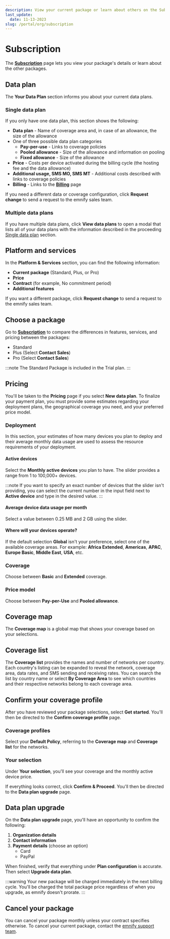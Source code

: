 ```yaml
---
description: View your current package or learn about others on the Subscription page in the emnify Portal
last_update: 
  date: 11-13-2023
slug: /portal/org/subscription
---
```


# Subscription

The [**Subscription**](https://portal.emnify.com/organisation-settings/subscription) page lets you view your package's details or learn about the other packages.

## Data plan

The **Your Data Plan** section informs you about your current data plans.

### Single data plan

If you only have one data plan, this section shows the following:

- **Data plan** - Name of coverage area and, in case of an allowance, the size of the allowance
- One of three possible data plan categories
  - **Pay-per-use** - Links to coverage policies
  - **Pooled allowance** - Size of the allowance and information on pooling
  - **Fixed allowance** - Size of the allowance
- **Price** - Costs per device activated during the billing cycle (the hosting fee and the data allowance)
- **Additional usage, SMS MO, SMS MT** - Additional costs described with links to coverage policies
- **Billing** - Links to the [**Billing**](https://portal.emnify.com/organisation-settings/billing) page

If you need a different data or coverage configuration, click **Request change** to send a request to the emnify sales team.

### Multiple data plans

If you have multiple data plans, click **View data plans** to open a modal that lists all of your data plans with the information described in the proceeding [Single data plan](#single-data-plan) section.

## Platform and services

In the **Platform & Services** section, you can find the following information:

- **Current package** (Standard, Plus, or Pro)
- **Price**
- **Contract** (for example, No commitment period)
- **Additional features**

If you want a different package, click **Request change** to send a request to the emnify sales team.

## Choose a package

Go to [**Subscription**](https://portal.emnify.com/organisation-settings/subscription) to compare the differences in features, services, and pricing between the packages:

- Standard
- Plus (Select **Contact Sales**)
- Pro (Select **Contact Sales**)

:::note
The Standard Package is included in the Trial plan.
:::

## Pricing

You'll be taken to the **Pricing** page if you select **New data plan**.
To finalize your payment plan, you must provide some estimates regarding your deployment plans, the geographical coverage you need, and your preferred price model.

### Deployment

In this section, your estimates of how many devices you plan to deploy and their average monthly data usage are used to assess the resource requirements of your deployment.

#### Active devices

Select the **Monthly active devices** you plan to have.
The slider provides a range from 1 to 100,000+ devices.

:::note
If you want to specify an exact number of devices that the slider isn't providing, you can select the current number in the input field next to **Active device** and type in the desired value.
:::

#### Average device data usage per month

Select a value between 0.25 MB and 2 GB using the slider.

#### Where will your devices operate?

If the default selection **Global** isn't your preference, select one of the available coverage areas.
For example: **Africa Extended**, **Americas**, **APAC**, **Europe Basic**, **Middle East**, **USA**, etc.

### Coverage

Choose between **Basic** and **Extended** coverage.

### Price model

Choose between **Pay-per-Use** and **Pooled allowance**.

## Coverage map

The **Coverage map** is a global map that shows your coverage based on your selections.

## Coverage list

The **Coverage list** provides the names and number of networks per country.
Each country's listing can be expanded to reveal the network, coverage area, data rates, and SMS sending and receiving rates.
You can search the list by country name or select **By Coverage Area** to see which countries and their respective networks belong to each coverage area.

## Confirm your coverage profile

After you have reviewed your package selections, select **Get started**.
You'll then be directed to the **Confirm coverage profile** page.

### Coverage profiles

Select your **Default Policy**, referring to the **Coverage map** and **Coverage list** for the networks.

### Your selection

Under **Your selection**, you'll see your coverage and the monthly active device price.

If everything looks correct, click **Confirm & Proceed**.
You'll then be directed to the **Data plan upgrade** page.

## Data plan upgrade

On the **Data plan upgrade** page, you'll have an opportunity to confirm the following:

1. **Organization details**
1. **Contact information**
1. **Payment details** (choose an option)
    - Card
    - PayPal

When finished, verify that everything under **Plan configuration** is accurate.
Then select **Upgrade data plan**.

:::warning
Your new package will be charged immediately in the next billing cycle.
You'll be charged the total package price regardless of when you upgrade, as emnify doesn't prorate.
:::

## Cancel your package

You can cancel your package monthly unless your contract specifies otherwise.
To cancel your current package, contact the [emnify support team](/support).
